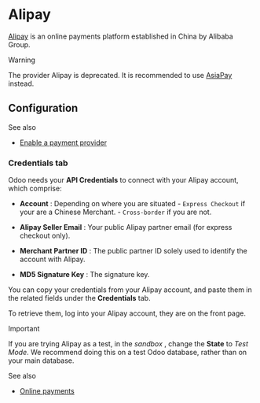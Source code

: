 # Alipay

[Alipay](https://www.alipay.com/) is an online payments platform established
in China by Alibaba Group.

Warning

The provider Alipay is deprecated. It is recommended to use
[AsiaPay](asiapay.html) instead.

## Configuration

See also

  * [Enable a payment provider](../payment_providers.html#payment-providers-add-new)

### Credentials tab

Odoo needs your **API Credentials** to connect with your Alipay account, which
comprise:

  * **Account** : Depending on where you are situated \- `Express Checkout` if your are a Chinese Merchant. \- `Cross-border` if you are not.

  * **Alipay Seller Email** : Your public Alipay partner email (for express checkout only).

  * **Merchant Partner ID** : The public partner ID solely used to identify the account with Alipay.

  * **MD5 Signature Key** : The signature key.

You can copy your credentials from your Alipay account, and paste them in the
related fields under the **Credentials** tab.

To retrieve them, log into your Alipay account, they are on the front page.

Important

If you are trying Alipay as a test, in the _sandbox_ , change the **State** to
_Test Mode_. We recommend doing this on a test Odoo database, rather than on
your main database.

See also

  * [Online payments](../payment_providers.html)

